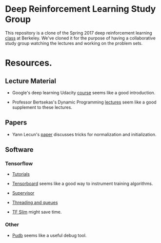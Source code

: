 # Deep Reinforcement Learning Study Group

This repository is a clone of the Spring 2017 deep reinforcement
learning [class](http://rll.berkeley.edu/deeprlcourse/) at Berkeley.
We've cloned it for the purpose of having a collaborative study group
watching the lectures and working on the problem sets.

# Resources.
## Lecture Material

- Google's deep learning Udacity [course](https://www.udacity.com/course/deep-learning--ud730) seems like a good introduction.

- Professor Bertsekas's Dynamic Programming [lectures](https://www.youtube.com/playlist?list=PLiCLbsFQNFAxOmVeqPhI5er1LGf2-L9I4) seem like a good supplement to these lectures.

## Papers

- Yann Lecun's [paper](http://yann.lecun.com/exdb/publis/pdf/lecun-98b.pdf) discusses
  tricks for normalization and initialization.


## Software

### Tensorflow

- [Tutorials](https://www.tensorflow.org/tutorials/mandelbrot)

- [Tensorboard](https://www.tensorflow.org/get_started/summaries_and_tensorboard) seems like a good way to instrument training algorithms.

- [Supervisor](https://www.tensorflow.org/programmers_guide/supervisor)

- [Threading and queues](https://www.tensorflow.org/programmers_guide/threading_and_queues)

- [TF Slim](https://github.com/tensorflow/tensorflow/tree/master/tensorflow/contrib/slim) might save time.

### Other

- [Pudb](https://pypi.python.org/pypi/pudb) seems like a useful debug tool.
